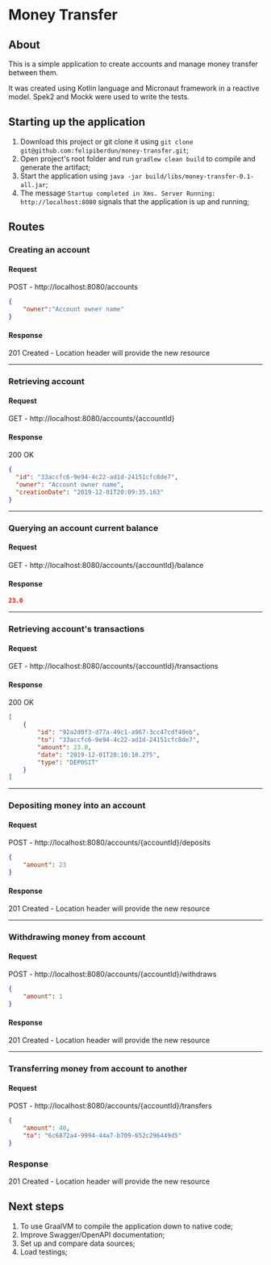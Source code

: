 # Money Transfer

## About
This is a simple application to create accounts and manage money transfer between them.

It was created using Kotlin language and Micronaut framework in a reactive model. Spek2 and Mockk were used to write the tests.


## Starting up the application

1. Download this project or git clone it using `git clone git@github.com:felipiberdun/money-transfer.git`;
1. Open project's root folder and run `gradlew clean build` to compile and generate the artifact;
1. Start the application using `java -jar build/libs/money-transfer-0.1-all.jar`;
1. The message `Startup completed in Xms. Server Running: http://localhost:8080` signals that the application is up and running;

## Routes

### Creating an account
#### Request
POST - http://localhost:8080/accounts

```json
{
	"owner":"Account owner name"
}
```
#### Response
201 Created - Location header will provide the new resource

---
### Retrieving account
#### Request
GET - http://localhost:8080/accounts/{accountId}

#### Response
200 OK
```json
{
  "id": "33accfc6-9e94-4c22-ad1d-24151cfc8de7",
  "owner": "Account owner name",
  "creationDate": "2019-12-01T20:09:35.163"
}
```

---
### Querying an account current balance 
#### Request
GET - http://localhost:8080/accounts/{accountId}/balance

#### Response
```json
23.0
```

---
### Retrieving account's transactions
#### Request
GET - http://localhost:8080/accounts/{accountId}/transactions

#### Response
200 OK
```json
[
    {
        "id": "92a2d0f3-d77a-49c1-a967-3cc47cdf40eb",
        "to": "33accfc6-9e94-4c22-ad1d-24151cfc8de7",
        "amount": 23.0,
        "date": "2019-12-01T20:10:10.275",
        "type": "DEPOSIT"
    }
]
```

---
### Depositing money into an account
#### Request
POST - http://localhost:8080/accounts/{accountId}/deposits

```json
{
	"amount": 23
}
```

#### Response
201 Created - Location header will provide the new resource

---
### Withdrawing money from account
#### Request
POST - http://localhost:8080/accounts/{accountId}/withdraws

```json
{
	"amount": 1
}
```

#### Response
201 Created - Location header will provide the new resource
 

---
### Transferring money from account to another
#### Request
POST - http://localhost:8080/accounts/{accountId}/transfers

```json
{
	"amount": 40,
	"to": "6c6872a4-9994-44a7-b709-652c296449d5"
}
```

### Response
201 Created - Location header will provide the new resource

## Next steps

1. To use GraalVM to compile the application down to native code;
1. Improve Swagger/OpenAPI documentation;
1. Set up and compare data sources;
1. Load testings;